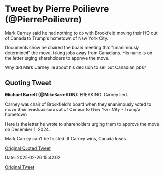 # Tweet by Pierre Poilievre (@PierrePoilievre)

Mark Carney said he had nothing to do with Brookfield moving their HQ out of Canada to Trump's hometown of New York City.

Documents show he chaired the board meeting that "unanimously determined" the move, taking jobs away from Canadians. His name is on the letter urging shareholders to approve the move.

Why did Mark Carney lie about his decision to sell out Canadian jobs?

## Quoting Tweet

**Michael Barrett (@MikeBarrettON):** BREAKING: Carney lied. 

Carney was chair of Brookfield's board when they unanimously voted to move their headquarters out of Canada to New York City - Trump’s hometown. 

Here is the letter he wrote to shareholders urging them to approve the move on December 1, 2024. 

Mark Carney can’t be trusted. If Carney wins, Canada loses.

[Original Quoted Tweet](https://x.com/MikeBarrettON/status/1894767445593755711)

Date: 2025-02-26 15:42:02

[Original Tweet](https://x.com/PierrePoilievre/status/1894774935337185743)
